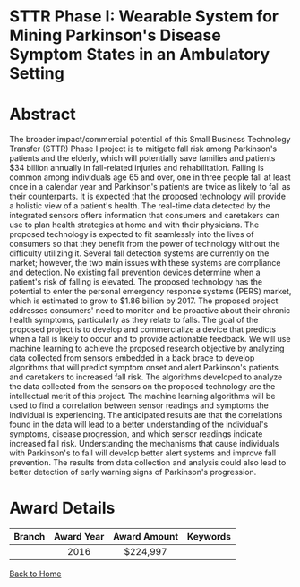 
STTR Phase I: Wearable System for Mining Parkinson&#039;s Disease Symptom States in an Ambulatory Setting
=========================================================================================================

# Abstract


The broader impact/commercial potential of this Small Business Technology Transfer (STTR) Phase I project is to mitigate fall risk among Parkinson's patients and the elderly, which will potentially save families and patients $34 billion annually in fall-related injuries and rehabilitation. Falling is common among individuals age 65 and over, one in three people fall at least once in a calendar year and Parkinson's patients are twice as likely to fall as their counterparts. It is expected that the proposed technology will provide a holistic view of a patient's health. The real-time data detected by the integrated sensors offers information that consumers and caretakers can use to plan health strategies at home and with their physicians. The proposed technology is expected to fit seamlessly into the lives of consumers so that they benefit from the power of technology without the difficulty utilizing it. Several fall detection systems are currently on the market; however, the two main issues with these systems are compliance and detection. No existing fall prevention devices determine when a patient's risk of falling is elevated. The proposed technology has the potential to enter the personal emergency response systems (PERS) market, which is estimated to grow to $1.86 billion by 2017. The proposed project addresses consumers' need to monitor and be proactive about their chronic health symptoms, particularly as they relate to falls. The goal of the proposed project is to develop and commercialize a device that predicts when a fall is likely to occur and to provide actionable feedback. We will use machine learning to achieve the proposed research objective by analyzing data collected from sensors embedded in a back brace to develop algorithms that will predict symptom onset and alert Parkinson's patients and caretakers to increased fall risk. The algorithms developed to analyze the data collected from the sensors on the proposed technology are the intellectual merit of this project. The machine learning algorithms will be used to find a correlation between sensor readings and symptoms the individual is experiencing. The anticipated results are that the correlations found in the data will lead to a better understanding of the individual's symptoms, disease progression, and which sensor readings indicate increased fall risk. Understanding the mechanisms that cause individuals with Parkinson's to fall will develop better alert systems and improve fall prevention. The results from data collection and analysis could also lead to better detection of early warning signs of Parkinson's progression.  

# Award Details

|Branch|Award Year|Award Amount|Keywords|
| :---: | :---: | :---: | :---: |
||2016|$224,997||
  
  


[Back to Home](https://github.com/chrischow/dod_sbir_awards#220)